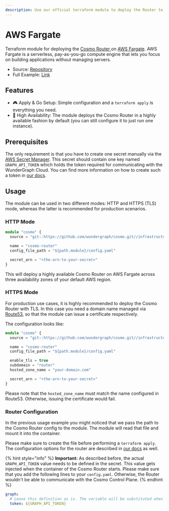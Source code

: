 ```yaml
---
description: Use our official terraform module to deploy the Router to AWS Fargate.
---
```


# AWS Fargate

Terraform module for deploying the [Cosmo Router ](broken-reference)on [AWS Fargate](https://aws.amazon.com/fargate). AWS Fargate is a serverless, pay-as-you-go compute engine that lets you focus on building applications without managing servers.

* Source: [Repository](https://github.com/wundergraph/cosmo/tree/main/infrastructure/router/modules/aws-fargate)
* Full Example: [Link](https://github.com/wundergraph/cosmo/tree/main/infrastructure/router/examples/aws-fargate)

## Features

* 🎮 Apply & Go Setup: Simple configuration and a `terraform apply` is everything you need.
* 🚀 High Availability: The module deploys the Cosmo Router in a highly available fashion by default (you can still configure it to just run one instance).

## Prerequisites

The only requirement is that you have to create one secret manually via the [AWS Secret Manager](https://aws.amazon.com/secrets-manager). This secret should contain one key named `GRAPH_API_TOKEN` which holds the token required for communicating with the WunderGraph Cloud. You can find more information on how to create such a token in [our docs](https://cosmo-docs.wundergraph.com/tutorial/cosmo-cloud-onboarding#create-a-router-token).

## Usage

The module can be used in two different modes: HTTP and HTTPS (TLS) mode, whereas the latter is recommended for production scenarios.

### HTTP Mode

```ts
module "cosmo" {
  source = "git::https://github.com/wundergraph/cosmo.git//infrastructure/router/modules/aws-fargate?ref=router@0.72.0"

  name = "cosmo-router"
  config_file_path = "${path.module}/config.yaml"

  secret_arn = "<the-arn-to-your-secret>"
}
```

This will deploy a highly available Cosmo Router on AWS Fargate across three availability zones of your default AWS region.

### HTTPS Mode

For production use cases, it is highly recommended to deploy the Cosmo Router with TLS. In this case you need a domain name managed via [Route53](https://aws.amazon.com/route53), so that the module can issue a certificate respectively.

The configuration looks like:

```ts
module "cosmo" {
  source = "git::https://github.com/wundergraph/cosmo.git//infrastructure/router/modules/aws-fargate"

  name = "cosmo-router"
  config_file_path = "${path.module}/config.yaml"

  enable_tls = true
  subdomain = "router"
  hosted_zone_name = "your-domain.com"

  secret_arn = "<the-arn-to-your-secret>"
}
```

Please note that the `hosted_zone_name` must match the name configured in Route53. Otherwise, issuing the certificate would fail.

### Router Configuration

In the previous usage example you might noticed that we pass the path to the Cosmo Router config to the module. The module will read that file and mount it into the container.

Please make sure to create the file before performing a `terraform apply`. The configuration options for the router are described in [our docs](../../router/configuration/) as well.

{% hint style="info" %}
**Important:** As described before, the actual `GRAPH_API_TOKEN` value needs to be defined in the secret. This value gets injected when the container of the Cosmo Router starts. Please make sure that you add the following lines to your `config.yaml`. Otherwise, the Router wouldn't be able to communicate with the Cosmo Control Plane.
{% endhint %}

```yaml
graph:
  # Leave this definition as is. The variable will be substituted when the container starts.
  token: ${GRAPH_API_TOKEN}
```
